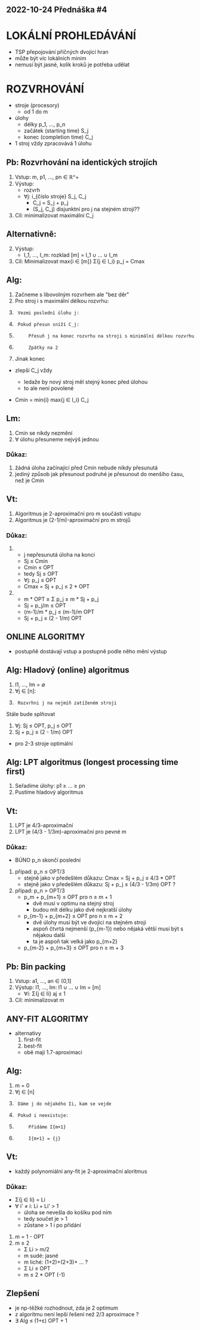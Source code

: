 2022-10-24
Přednáška #4
------------



LOKÁLNÍ PROHLEDÁVÁNÍ
====================
- TSP přepojování příčných dvojicí hran
- může být víc lokálních minim
- nemusí být jasné, kolik kroků je potřeba udělat



ROZVRHOVÁNÍ
===========
- stroje (procesory)
	+ od 1 do m
- úlohy
	+ délky p_1, ..., p_n
	+ začátek (starting time) S_j
	+ konec (completion time) C_j
- 1 stroj vždy zpracovává 1 úlohu


Pb: Rozvrhování na identických strojích
---------------------------------------
1. Vstup: m, p1, ..., pn ∈ ℝ^+
2. Výstup:
	+ rozvrh
	+ ∀j: i_{číslo stroje} S_j, C_j
		* C_j = S_j + p_j
		* (S_j, C_j) disjunktní pro j na stejném stroji??
3. Cíl: minimalizovat maximální C_j

Alternativně:
-------------
2. Výstup:
	+ I_1, ..., I_m: rozklad [m] = I_1 ∪ ... ∪ I_m
3. Cíl: Minimalizovat max{i ∈ [m]} Σ{j ∈ I_i} p_j  =  Cmax


Alg:
----
1. Začneme s libovolným rozvrhem ale "bez děr"
2. Pro stroj i s maximální délkou rozvrhu:
3. 		Vezmi poslední úlohu j:
4.      Pokud přesun sníží C_j:
5.      	Přesuň j na konec rozvrhu na stroji s minimální délkou rozvrhu
6. 			Zpátky na 2
7. Jinak konec

- zlepší C_j vždy
	+ ledaže by nový stroj měl stejný konec před úlohou
	+ to ale není povolené
	
- Cmin = min{i} max{j ∈ I_i} C_j


Lm:
---
1. Cmin se nikdy nezmění
2. ∀ úlohu přesuneme nejvýš jednou

### Důkaz:
1. žádná úloha začínající před Cmin nebude nikdy přesunutá
2. jediný způsob jak přesunout podruhé je přesunout do menšího času, než je Cmin


Vt:
---
1. Algoritmus je 2-aproximační pro m součásti vstupu
2. Algoritmus je (2-1/m)-aproximační pro m strojů

### Důkaz:
1.
	- j nepřesunutá úloha na konci
	- Sj ≤ Cmin
	- Cmin ≤ OPT
	- tedy Sj ≤ OPT
	- ∀j: p_j ≤ OPT
	- Cmax = Sj + p_j ≤ 2 * OPT
2.
	- m * OPT ≥ Σ p_j ≥ m * Sj + p_j
	- Sj + p_j/m ≤ OPT 
	- (m-1)/m * p_j ≤ (m-1)/m OPT
	- Sj + p_j ≤ (2 - 1/m) OPT



ONLINE ALGORITMY
----------------
- postupňě dostávají vstup a postupně podle něho mění výstup


Alg: Hladový (online) algoritmus
--------------------------------
1. I1, ..., Im = ∅
2. ∀j ∈ [n]:
3. 		Rozvrhni j na nejmíň zatíženém stroji

Stále bude splňovat
1. ∀j: Sj ≤ OPT, p_j ≤ OPT
2. Sj + p_j ≤ (2 - 1/m) OPT

- pro 2-3 stroje optimální



Alg: LPT algoritmus (longest processing time first)
---------------------------------------------------
1. Seřadíme úlohy: p1 ≥ ... ≥ pn
2. Pustíme hladový algoritmus


Vt:
---
1. LPT je 4/3-aproximační
2. LPT je (4/3 - 1/3m)-aproximační pro pevné m

### Důkaz:
- BÚNO p_n skončí poslední
1. případ: p_n ≤ OPT/3
	- stejně jako v předešlém důkazu: Cmax = Sj + p_j ≤ 4/3 * OPT
	- stejně jako v předešlém důkazu: Sj + p_j ≤ (4/3 - 1/3m) OPT ?
2. případ: p_n > OPT/3
	- p_m + p_{m+1} ≤ OPT   pro n ≥ m + 1
		+ dvě musí v optimu na stejný stroj
		+ budou mít délku jako dvě nejkratší úlohy
	- p_{m-1} + p_{m+2} ≤ OPT 	pro n ≥ m + 2
		+ dvě úlohy musí být ve dvojici na stejném stroji
		+ aspoň čtvrtá nejmenší (p_{m-1}) nebo nějaká větší musí být s nějakou další
		+ ta je aspoň tak velká jako p_{m+2}
	- p_{m-2} + p_{m+3} ≤ OPT 	pro n ≥ m + 3
	

Pb: Bin packing
---------------
1. Vstup: a1, ..., an ∈ (0,1]
2. Výstup: I1, ..., Im: I1 ∪ ... ∪ Im = [m]
	- ∀i: Σ{j ∈ Ii} aj ≤ 1
3. Cíl: minimalizovat m



ANY-FIT ALGORITMY
-----------------
- alternativy
	1. first-fit
	2. best-fit
	- obě mají 1.7-aproximaci

Alg:
----
1. m = 0
2. ∀j ∈ [n]
3. 		Dáme j do nějakého Ii, kam se vejde
4.   	Pokud i neexistuje:
5.    		Přidáme I{m+1}
6.      	I{m+1} = {j}


Vt:
---
- každý polynomiální any-fit je 2-aproximační aloritmus

### Důkaz:
- Σ{j ∈ Ii} = Li
- ∀ i' ≠ i: Li + Li' > 1
	+ úloha se nevešla do košíku pod ním
	+ tedy součet je > 1
	+ zůstane > 1 i po přidání
1. m = 1 - OPT
2. m ≥ 2
	- Σ Li > m/2
	- m sudé: jasné
	- m liché: (1+2)+(2+3)+ ... ?
	- Σ Li ≤ OPT
	- m ≤ 2 * OPT   (-1)
	

Zlepšení
--------
- je np-těžké rozhodnout, zda je 2 optimum
- z algoritmu není lepší řešení než 2/3 aproximace ?
- ∃ Alg ≤ (1+ε) OPT + 1